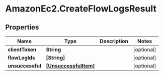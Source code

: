 # AmazonEc2.CreateFlowLogsResult

## Properties

Name | Type | Description | Notes
------------ | ------------- | ------------- | -------------
**clientToken** | **String** |  | [optional] 
**flowLogIds** | **[String]** |  | [optional] 
**unsuccessful** | [**[UnsuccessfulItem]**](UnsuccessfulItem.md) |  | [optional] 


